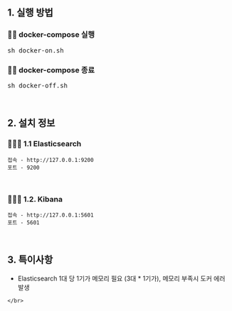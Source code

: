 ## 1. 실행 방법 
### 🧑🏻 docker-compose 실행
<pre>
sh docker-on.sh
</pre>

### 🧑🏻 docker-compose 종료
<pre>
sh docker-off.sh
</pre>

</br>

## 2. 설치 정보
### 🧑🏻‍💻 1.1 Elasticsearch
```
접속 - http://127.0.0.1:9200
포트 - 9200
```
</br>

### 🧑🏻‍💻 1.2. Kibana
```
접속 - http://127.0.0.1:5601
포트 - 5601
```
</br>


## 3. 특이사항
+ Elasticsearch 1대 당 1기가 메모리 필요 (3대 * 1기가), 메모리 부족시 도커 에러 발생
```
</br>